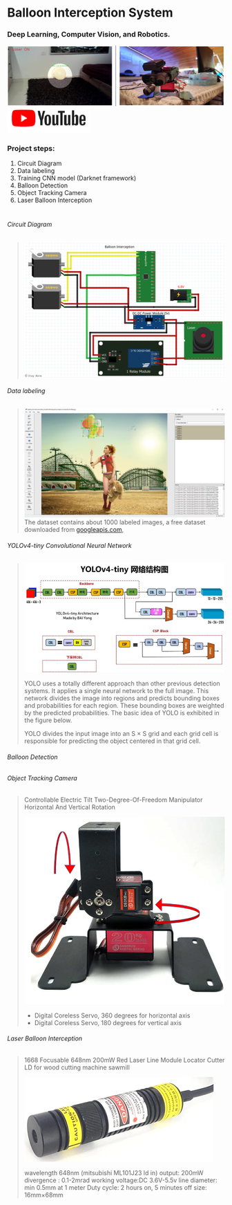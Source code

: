 # Balloon Interception System
### Deep Learning, Computer Vision, and Robotics.

![title](/github_images/Balloon_Interception.PNG)
[![title](/github_images/youtube.png "Balloon Interception - Deep Learning, Computer Vision, and Robotics")](https://www.youtube.com/watch?v=UwBT0xUOck4&ab_channel=ItayNave)

### Project steps:

1. Circuit Diagram
2. Data labeling
3. Training CNN model (Darknet framework)
4. Balloon Detection                 
5. Object Tracking Camera
6. Laser Balloon Interception

# 
###### Circuit Diagram
>  ![alt text](/github_images/Schematic.png)
>
>

###### Data labeling
> ![alt text](/github_images/Label.PNG)
> The dataset contains about 1000 labeled images, a free dataset downloaded from [googleapis.com](https://storage.googleapis.com/openimages/web/index.html),
>

###### YOLOv4-tiny Convolutional Neural Network
> ![alt text](/github_images/yolov4_architecture.PNG)
> 
> YOLO uses a totally different approach than other previous detection systems. It applies a single neural network to the full image.
> This network divides the image into regions and predicts bounding boxes and probabilities for each region.
> These bounding boxes are weighted by the predicted probabilities.
> The basic idea of YOLO is exhibited in the figure below.
> 
> YOLO divides the input image into an S × S grid and each grid cell is responsible for predicting the object centered
> in that grid cell.


###### Balloon Detection
> 
>
>

###### Object Tracking Camera
> Controllable Electric Tilt Two-Degree-Of-Freedom Manipulator Horizontal And Vertical Rotation
> 
> ![alt text](/github_images/Controllable_Electric_Tilt_Two_Degree_Of_Freedom_Manipulator_Horizontal_And_Vertical_Rotation.PNG)
> 
> - Digital Coreless Servo, 360 degrees for horizontal axis
> - Digital Coreless Servo, 180 degrees for vertical axis

###### Laser Balloon Interception
> 1668 Focusable 648nm 200mW Red Laser Line Module Locator Cutter LD for wood cutting machine sawmill
> 
> ![alt text](/github_images/laser.PNG)
>
> wavelength 648nm (mitsubishi ML101J23 ld in)
> output: 200mW
> divergence : 0.1-2mrad
> working voltage:DC 3.6V-5.5v
> line diameter: min 0.5mm at 1 meter
> Duty cycle: 2 hours on, 5 minutes off
> size: 16mm×68mm
 
